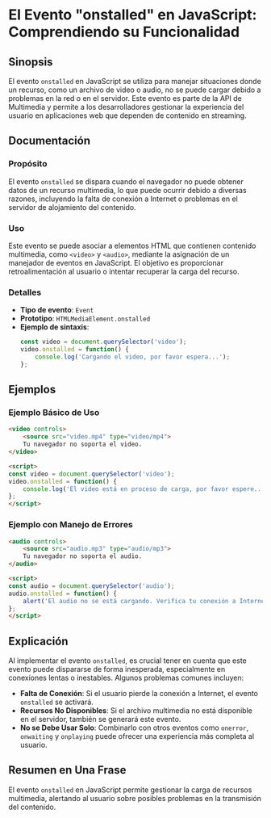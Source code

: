 <!--
Meta Description: # El Evento "onstalled" en JavaScript: Comprendiendo su Funcionalidad ## Sinopsis El evento `onstalled` en JavaScript se utiliza para manejar situacio...
Meta Keywords: video, evento, audio, onstalled, puede
-->

# El Evento "onstalled" en JavaScript: Comprendiendo su Funcionalidad 

## Sinopsis
El evento `onstalled` en JavaScript se utiliza para manejar situaciones donde un recurso, como un archivo de video o audio, no se puede cargar debido a problemas en la red o en el servidor. Este evento es parte de la API de Multimedia y permite a los desarrolladores gestionar la experiencia del usuario en aplicaciones web que dependen de contenido en streaming.

## Documentación
### Propósito
El evento `onstalled` se dispara cuando el navegador no puede obtener datos de un recurso multimedia, lo que puede ocurrir debido a diversas razones, incluyendo la falta de conexión a Internet o problemas en el servidor de alojamiento del contenido.

### Uso
Este evento se puede asociar a elementos HTML que contienen contenido multimedia, como `<video>` y `<audio>`, mediante la asignación de un manejador de eventos en JavaScript. El objetivo es proporcionar retroalimentación al usuario o intentar recuperar la carga del recurso.

### Detalles
- **Tipo de evento**: `Event`
- **Prototipo**: `HTMLMediaElement.onstalled`
- **Ejemplo de sintaxis**:
  ```javascript
  const video = document.querySelector('video');
  video.onstalled = function() {
      console.log('Cargando el video, por favor espera...');
  };
  ```

## Ejemplos
### Ejemplo Básico de Uso
```html
<video controls>
    <source src="video.mp4" type="video/mp4">
    Tu navegador no soporta el video.
</video>

<script>
const video = document.querySelector('video');
video.onstalled = function() {
    console.log('El video está en proceso de carga, por favor espere...');
};
</script>
```

### Ejemplo con Manejo de Errores
```html
<audio controls>
    <source src="audio.mp3" type="audio/mp3">
    Tu navegador no soporta el audio.
</audio>

<script>
const audio = document.querySelector('audio');
audio.onstalled = function() {
    alert('El audio no se está cargando. Verifica tu conexión a Internet.');
};
</script>
```

## Explicación
Al implementar el evento `onstalled`, es crucial tener en cuenta que este evento puede dispararse de forma inesperada, especialmente en conexiones lentas o inestables. Algunos problemas comunes incluyen:
- **Falta de Conexión**: Si el usuario pierde la conexión a Internet, el evento `onstalled` se activará.
- **Recursos No Disponibles**: Si el archivo multimedia no está disponible en el servidor, también se generará este evento.
- **No se Debe Usar Solo**: Combinarlo con otros eventos como `onerror`, `onwaiting` y `onplaying` puede ofrecer una experiencia más completa al usuario.

## Resumen en Una Frase
El evento `onstalled` en JavaScript permite gestionar la carga de recursos multimedia, alertando al usuario sobre posibles problemas en la transmisión del contenido.